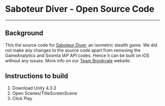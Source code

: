 # Saboteur Diver - Open Source Code
---
## Background
This the source code for [Saboteur Diver](https://itunes.apple.com/au/app/saboteur-diver/id961366647?mt=8), an isometric stealth game. We did not make any changes to the source code apart from removing the GameAnalytics and Soomla IAP API codes. Hence it can be built on iOS without any issues. More info on our [Team Brookvale](http://www.teambrookvale.com.au/research-and-development/saboteur-diver) website.

## Instructions to build
1. Download Unity 4.3.3
1. Open Scenes/TitleScreenScene
1. Click Play

